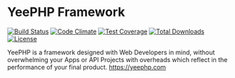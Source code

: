 # YeePHP Framework

[![Build Status](https://travis-ci.org/yeephp/yeephp.svg?branch=master)](https://travis-ci.org/yeephp/yeephp)
[![Code Climate](https://codeclimate.com/github/yeephp/yeephp/badges/gpa.svg)](https://codeclimate.com/github/yeephp/yeephp)
[![Test Coverage](https://codeclimate.com/github/yeephp/yeephp/badges/coverage.svg)](https://codeclimate.com/github/yeephp/yeephp/coverage)
[![Total Downloads](https://poser.pugx.org/yeephp/yeephp/downloads)](https://packagist.org/packages/yeephp/yeephp)
[![License](https://poser.pugx.org/yeephp/yeephp/license)](https://packagist.org/packages/yeephp/yeephp)

YeePHP is a framework designed with Web Developers in mind, without overwhelming your Apps or API Projects with overheads which reflect in the performance of your final product. https://yeephp.com
